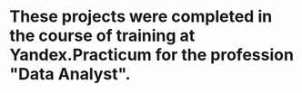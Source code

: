 # These projects were completed in the course of training at Yandex.Practicum for the profession "Data Analyst".
